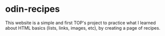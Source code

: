 # odin-recipes

This website is a simple and first TOP's project to practice what I learned about HTML basics (lists, links, images, etc), by creating a page of recipes.
